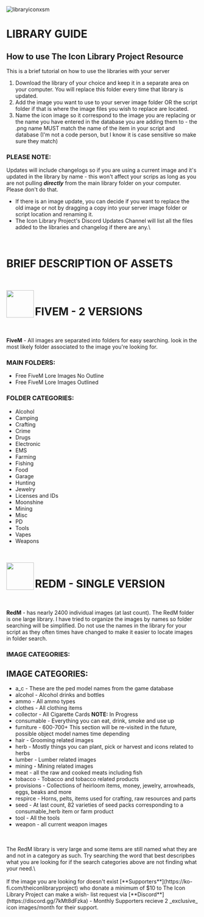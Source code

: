 ![libraryiconxsm](https://github.com/user-attachments/assets/31390ce3-d122-40fe-b69d-2b23c22cd500)
# LIBRARY GUIDE

## How to use The Icon Library Project Resource

This is a brief tutorial on how to use the libraries with your server

1. Download the library of your choice and keep it in a separate area on your computer. You will replace this folder every time that library is updated.
2. Add the image you want to use to your server image folder OR the script folder if that is where the image files you wish to replace are located.
3. Name the icon image so it correspond to the image you are replacing or the name you have entered in the database you are adding them to - the .png name MUST match the name of the item in your script and database (I'm not a code person, but I know it is case sensitive so make sure they match)

### **PLEASE NOTE:**

Updates will include changelogs so if you are using a current image and it's updated in the library by name - this won't affect your scrips as long as you are not pulling _**directly**_ from the main library folder on your computer. Please don't do that.

* If there is an image update, you can decide if you want to replace the old image or not by dragging a copy into your server image folder or script location and renaming it.
* The Icon Library Project's Discord Updates Channel will list all the files added to the libraries and changelog if there are any.\
<br/>

# BRIEF DESCRIPTION OF ASSETS
<br/>
<br/>

<img align="left" width="72" src="https://github.com/user-attachments/assets/d599d702-8cdf-4de0-824d-fe4d852cb1f0"/>

# FIVEM - 2 VERSIONS
<br/>

**FiveM** - All images are separated into folders for easy searching. look in the most likely folder associated to the image you're looking for.<br/>

### **MAIN FOLDERS:**
* Free FiveM Lore Images No Outline
* Free FiveM Lore Images Outlined

### **FOLDER CATEGORIES:**
* Alcohol
* Camping
* Crafting
* Crime
* Drugs
* Electronic
* EMS
* Farming
* Fishing
* Food
* Garage
* Hunting
* Jewelry
* Licenses and IDs
* Moonshine
* Mining
* Misc
* PD
* Tools
* Vapes
* Weapons

<br/>
<br/>

<img align="left" width="72" src="https://github.com/user-attachments/assets/03bd8da2-6c3e-4512-b180-faf3f4354ed6"/>

# REDM - SINGLE VERSION
<br/>

**RedM** - has nearly 2400 individual images (at last count). The RedM folder is one large library. I have tried to organize the images by names so folder searching will be simplified. Do not use the names in the library for your script as they often times have changed to make it easier to locate images in folder search.


### IMAGE CATEGORIES:

## IMAGE CATEGORIES:
* a_c - These are the ped model names from the game database
* alcohol - Alcohol drinks and bottles
* ammo - All ammo types
* clothes - All clothing items
* collector - All Cigarette Cards **NOTE:** In Progress
* consumable - Everything you can eat, drink, smoke and use up
* furniture - 600-700+ This section will be re-visited in the future, possible object model names time depending
* hair - Grooming related images
* herb - Mostly things you can plant, pick or harvest and icons related to herbs
* lumber - Lumber related images
* mining - Mining related images
* meat - all the raw and cooked meats including fish
* tobacco - Tobacco and tobacco related products
* provisions - Collections of heirloom items, money, jewelry, arrowheads, eggs, beaks and more    
* respirce - Horns, pelts, items used for crafting, raw resources and parts
* seed - At last count, 82 varieties of seed packs corresponding to a consumable_herb item or farm product
* tool - All the tools
* weapon - all current weapon images

<br/>
<br/>  
The RedM library is very large and some items are still named what they are and not in a category as such. Try searching the word that best descripbes what you are looking for
if the search categories above are not finding what your need.\
<br/>
<br/>
If the image you are looking for doesn't exist [**Supporters**](https://ko-fi.com/theiconlibraryproject) who donate a minimum of $10 to The Icon Library Project can make a wish-
list request via [**Discord**](https://discord.gg/7kMt8dFzka) - Monthly Supporters recieve 2 _exclusive_ icon images/month for their support.
